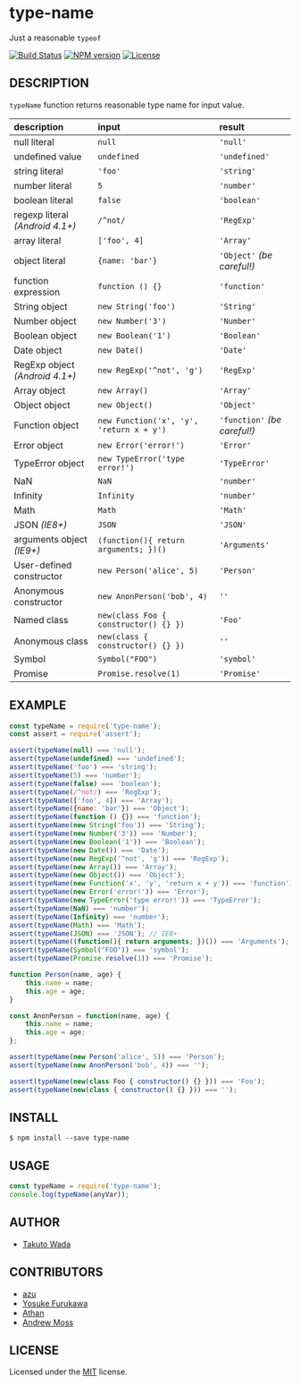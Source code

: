 type-name
================================

Just a reasonable `typeof`

[![Build Status][ci-image]][ci-url]
[![NPM version][npm-image]][npm-url]
[![License][license-image]][license-url]


DESCRIPTION
---------------------------------------

`typeName` function returns reasonable type name for input value.

| description    | input   | result      |
|:---------------|:--------|:------------|
| null literal   | `null`  | `'null'`    |
| undefined value | `undefined` | `'undefined'` |
| string literal | `'foo'` | `'string'` |
| number literal | `5` | `'number'` |
| boolean literal | `false` | `'boolean'` |
| regexp literal *(Android 4.1+)* | `/^not/` | `'RegExp'` |
| array literal | `['foo', 4]` | `'Array'` |
| object literal | `{name: 'bar'}` | `'Object'` *(be careful!)* |
| function expression | `function () {}` | `'function'` |
| String object | `new String('foo')` | `'String'` |
| Number object | `new Number('3')` | `'Number'` |
| Boolean object |`new Boolean('1')` | `'Boolean'` |
| Date object | `new Date()` | `'Date'` |
| RegExp object *(Android 4.1+)* | `new RegExp('^not', 'g')` | `'RegExp'` |
| Array object | `new Array()` | `'Array'` |
| Object object | `new Object()` | `'Object'` |
| Function object | `new Function('x', 'y', 'return x + y')` | `'function'` *(be careful!)* |
| Error object | `new Error('error!')` | `'Error'` |
| TypeError object | `new TypeError('type error!')` | `'TypeError'` |
| NaN | `NaN` | `'number'` |
| Infinity | `Infinity` | `'number'` |
| Math | `Math` | `'Math'` |
| JSON *(IE8+)* | `JSON` | `'JSON'` |
| arguments object *(IE9+)*  | `(function(){ return arguments; })()` | `'Arguments'` |
| User-defined constructor | `new Person('alice', 5)` | `'Person'` |
| Anonymous constructor | `new AnonPerson('bob', 4)` | `''` |
| Named class | `new(class Foo { constructor() {} })` | `'Foo'` |
| Anonymous class | `new(class { constructor() {} })` | `''` |
| Symbol | `Symbol("FOO")` | `'symbol'` |
| Promise | `Promise.resolve(1)` | `'Promise'` |


EXAMPLE
---------------------------------------

```javascript
const typeName = require('type-name');
const assert = require('assert');

assert(typeName(null) === 'null');
assert(typeName(undefined) === 'undefined');
assert(typeName('foo') === 'string');
assert(typeName(5) === 'number');
assert(typeName(false) === 'boolean');
assert(typeName(/^not/) === 'RegExp');
assert(typeName(['foo', 4]) === 'Array');
assert(typeName({name: 'bar'}) === 'Object');
assert(typeName(function () {}) === 'function');
assert(typeName(new String('foo')) === 'String');
assert(typeName(new Number('3')) === 'Number');
assert(typeName(new Boolean('1')) === 'Boolean');
assert(typeName(new Date()) === 'Date');
assert(typeName(new RegExp('^not', 'g')) === 'RegExp');
assert(typeName(new Array()) === 'Array');
assert(typeName(new Object()) === 'Object');
assert(typeName(new Function('x', 'y', 'return x + y')) === 'function');
assert(typeName(new Error('error!')) === 'Error');
assert(typeName(new TypeError('type error!')) === 'TypeError');
assert(typeName(NaN) === 'number');
assert(typeName(Infinity) === 'number');
assert(typeName(Math) === 'Math');
assert(typeName(JSON) === 'JSON'); // IE8+
assert(typeName((function(){ return arguments; })()) === 'Arguments');  // IE9+
assert(typeName(Symbol("FOO")) === 'symbol');
assert(typeName(Promise.resolve(1)) === 'Promise');

function Person(name, age) {
    this.name = name;
    this.age = age;
}

const AnonPerson = function(name, age) {
    this.name = name;
    this.age = age;
};

assert(typeName(new Person('alice', 5)) === 'Person');
assert(typeName(new AnonPerson('bob', 4)) === '');

assert(typeName(new(class Foo { constructor() {} })) === 'Foo');
assert(typeName(new(class { constructor() {} })) === '');
```


INSTALL
---------------------------------------

    $ npm install --save type-name


USAGE
---------------------------------------

```javascript
const typeName = require('type-name');
console.log(typeName(anyVar));
```


AUTHOR
---------------------------------------
* [Takuto Wada](https://github.com/twada)


CONTRIBUTORS
---------------------------------------
* [azu](https://github.com/azu)
* [Yosuke Furukawa](https://github.com/yosuke-furukawa)
* [Athan](https://github.com/kgryte)
* [Andrew Moss](https://github.com/inversion)


LICENSE
---------------------------------------
Licensed under the [MIT](https://github.com/twada/type-name/blob/master/LICENSE) license.


[npm-url]: https://npmjs.org/package/type-name
[npm-image]: https://badge.fury.io/js/type-name.svg

[ci-image]: https://github.com/twada/type-name/workflows/Node.js%20CI/badge.svg
[ci-url]: https://github.com/twada/type-name/actions?query=workflow%3A%22Node.js+CI%22

[license-url]: https://github.com/twada/type-name/blob/master/LICENSE
[license-image]: https://img.shields.io/badge/license-MIT-brightgreen.svg
